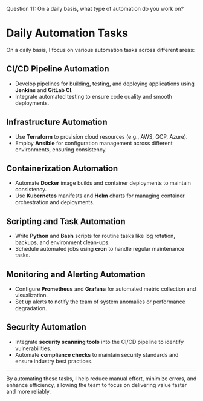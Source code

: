 

Question 11: On a daily basis, what type of automation do you work on?


# Daily Automation Tasks

On a daily basis, I focus on various automation tasks across different areas:

## CI/CD Pipeline Automation
- Develop pipelines for building, testing, and deploying applications using **Jenkins** and **GitLab CI**.
- Integrate automated testing to ensure code quality and smooth deployments.

## Infrastructure Automation
- Use **Terraform** to provision cloud resources (e.g., AWS, GCP, Azure).
- Employ **Ansible** for configuration management across different environments, ensuring consistency.

## Containerization Automation
- Automate **Docker** image builds and container deployments to maintain consistency.
- Use **Kubernetes** manifests and **Helm** charts for managing container orchestration and deployments.

## Scripting and Task Automation
- Write **Python** and **Bash** scripts for routine tasks like log rotation, backups, and environment clean-ups.
- Schedule automated jobs using **cron** to handle regular maintenance tasks.

## Monitoring and Alerting Automation
- Configure **Prometheus** and **Grafana** for automated metric collection and visualization.
- Set up alerts to notify the team of system anomalies or performance degradation.

## Security Automation
- Integrate **security scanning tools** into the CI/CD pipeline to identify vulnerabilities.
- Automate **compliance checks** to maintain security standards and ensure industry best practices.

---

By automating these tasks, I help reduce manual effort, minimize errors, and enhance efficiency, allowing the team to focus on delivering value faster and more reliably.
